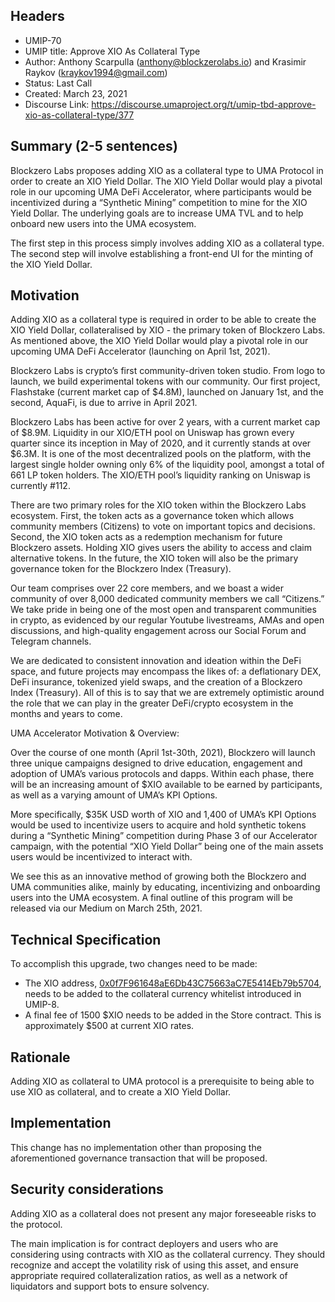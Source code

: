 ## Headers
- UMIP-70
- UMIP title: Approve XIO As Collateral Type
- Author: Anthony Scarpulla (anthony@blockzerolabs.io) and Krasimir Raykov (kraykov1994@gmail.com)
- Status: Last Call
- Created: March 23, 2021
- Discourse Link: <https://discourse.umaproject.org/t/umip-tbd-approve-xio-as-collateral-type/377>

## Summary (2-5 sentences)
Blockzero Labs proposes adding XIO as a collateral type to UMA Protocol in order to create an XIO Yield Dollar. The XIO Yield Dollar would play a pivotal role in our upcoming UMA DeFi Accelerator, where participants would be incentivized during a “Synthetic Mining” competition to mine for the XIO Yield Dollar. The underlying goals are to increase UMA TVL and to help onboard new users into the UMA ecosystem.

The first step in this process simply involves adding XIO as a collateral type. The second step will involve establishing a front-end UI for the minting of the XIO Yield Dollar.

## Motivation
Adding XIO as a collateral type is required in order to be able to create the XIO Yield Dollar, collateralised by XIO - the primary token of Blockzero Labs. As mentioned above, the XIO Yield Dollar would play a pivotal role in our upcoming UMA DeFi Accelerator (launching on April 1st, 2021).

Blockzero Labs is crypto’s first community-driven token studio. From logo to launch, we build experimental tokens with our community. Our first project, Flashstake (current market cap of $4.8M), launched on January 1st, and the second, AquaFi, is due to arrive in April 2021.

Blockzero Labs has been active for over 2 years, with a current market cap of $8.9M. Liquidity in our XIO/ETH pool on Uniswap has grown every quarter since its inception in May of 2020, and it currently stands at over $6.3M. It is one of the most decentralized pools on the platform, with the largest single holder owning only 6% of the liquidity pool, amongst a total of 661 LP token holders. The XIO/ETH pool’s liquidity ranking on Uniswap is currently #112.

There are two primary roles for the XIO token within the Blockzero Labs ecosystem. First, the token acts as a governance token which allows community members (Citizens) to vote on important topics and decisions. Second, the XIO token acts as a redemption mechanism for future Blockzero assets. Holding XIO gives users the ability to access and claim alternative tokens. In the future, the XIO token will also be the primary governance token for the Blockzero Index (Treasury).

Our team comprises over 22 core members, and we boast a wider community of over 8,000 dedicated community members we call “Citizens.” We take pride in being one of the most open and transparent communities in crypto, as evidenced by our regular Youtube livestreams, AMAs and open discussions, and high-quality engagement across our Social Forum and Telegram channels.

We are dedicated to consistent innovation and ideation within the DeFi space, and future projects may encompass the likes of: a deflationary DEX, DeFi insurance, tokenized yield swaps, and the creation of a Blockzero Index (Treasury). All of this is to say that we are extremely optimistic around the role that we can play in the greater DeFi/crypto ecosystem in the months and years to come.

UMA Accelerator Motivation & Overview:

Over the course of one month (April 1st-30th, 2021), Blockzero will launch three unique campaigns designed to drive education, engagement and adoption of UMA’s various protocols and dapps. Within each phase, there will be an increasing amount of $XIO available to be earned by participants, as well as a varying amount of UMA’s KPI Options.

More specifically, $35K USD worth of XIO and 1,400 of UMA’s KPI Options would be used to incentivize users to acquire and hold synthetic tokens during a “Synthetic Mining” competition during Phase 3 of our Accelerator campaign, with the potential “XIO Yield Dollar” being one of the main assets users would be incentivized to interact with.

We see this as an innovative method of growing both the Blockzero and UMA communities alike, mainly by educating, incentivizing and onboarding users into the UMA ecosystem. A final outline of this program will be released via our Medium on March 25th, 2021.

## Technical Specification
To accomplish this upgrade, two changes need to be made:

- The XIO address, [0x0f7F961648aE6Db43C75663aC7E5414Eb79b5704](https://etherscan.io/address/0x0f7F961648aE6Db43C75663aC7E5414Eb79b5704), needs to be added to the collateral currency whitelist introduced in UMIP-8.
- A final fee of 1500 $XIO needs to be added in the Store contract. This is approximately $500 at current XIO rates.

## Rationale
Adding XIO as collateral to UMA protocol is a prerequisite to being able to use XIO as collateral, and to create a XIO Yield Dollar.


## Implementation
This change has no implementation other than proposing the aforementioned governance transaction that will be proposed.

## Security considerations
Adding XIO as a collateral does not present any major foreseeable risks to the protocol.

The main implication is for contract deployers and users who are considering using contracts with XIO as the collateral currency. They should recognize and accept the volatility risk of using this asset, and ensure appropriate required collateralization ratios, as well as a network of liquidators and support bots to ensure solvency.
